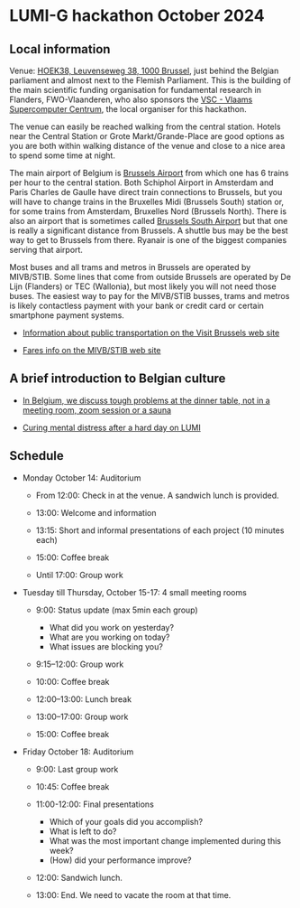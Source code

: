 # LUMI-G hackathon October 2024

## Local information

Venue: [HOEK38, Leuvenseweg 38, 1000 Brussel](https://maps.app.goo.gl/xQTTkoZMuG96bsJfA),
just behind the Belgian parliament and almost next to the Flemish Parliament.
This is the building of the main scientific funding organisation for fundamental research in Flanders,
FWO-Vlaanderen, who also sponsors the [VSC - Vlaams Supercomputer Centrum](https://vscentrum.be/),
the local organiser for this hackathon.

The venue can easily be reached walking from the central station. Hotels near the Central Station
or Grote Markt/Grande-Place are good options as you are both within walking distance of the venue
and close to a nice area to spend some time at night.

The main airport of Belgium is 
[Brussels Airport](https://www.brusselsairport.be/) from which one has 6 trains per hour to
the central station. Both Schiphol Airport in Amsterdam and Paris Charles de Gaulle have 
direct train connections to Brussels, but you will have to change trains in the Bruxelles Midi
(Brussels South) station or, for some trains from Amsterdam, Bruxelles Nord (Brussels North).
There is also an airport that is sometimes called [Brussels South Airport](https://www.brussels-charleroi-airport.com/en) 
but that one is really a significant distance from Brussels. A shuttle bus may be the best way to get to Brussels
from there. Ryanair is one of the biggest companies serving that airport.

Most buses and all trams and metros in Brussels are operated by MIVB/STIB. Some lines that come
from outside Brussels are operated by De Lijn (Flanders) or TEC (Wallonia), but most likely you
will not need those buses. The easiest way to pay for the MIVB/STIB busses, trams and metros is
likely contactless payment with your bank or credit card or certain smartphone payment systems.

-   [Information about public transportation on the Visit Brussels web site](https://www.visit.brussels/en/visitors/plan-your-trip/practical-info/getting-around)

-   [Fares info on the MIVB/STIB web site](https://www.stib-mivb.be/Abo.html?l=en)   


## A brief introduction to Belgian culture

-   [In Belgium, we discuss tough problems at the dinner table, not in a meeting room, zoom session or a sauna](where_to_eat.md)

-   [Curing mental distress after a hard day on LUMI](where_to_drink.md)


## Schedule

-   Monday October 14: Auditorium

    -   From 12:00: Check in at the venue. A sandwich lunch is provided.

    -   13:00: Welcome and information
  
    -   13:15: Short and informal presentations of each project (10 minutes each)

    -   15:00: Coffee break

    -   Until 17:00: Group work

-   Tuesday till Thursday, October 15-17: 4 small meeting rooms

    -   9:00: Status update (max 5min each group)
        -   What did you work on yesterday?
        -   What are you working on today?
        -   What issues are blocking you?

    -   9:15–12:00: Group work

    -   10:00: Coffee break

    -   12:00–13:00: Lunch break

    -   13:00–17:00: Group work

    -   15:00: Coffee break

-   Friday October 18: Auditorium

    -   9:00: Last group work

    -   10:45: Coffee break

    -   11:00-12:00: Final presentations

        -   Which of your goals did you accomplish?
        -   What is left to do?
        -   What was the most important change implemented during this week?
        -   (How) did your performance improve?
  
    -   12:00: Sandwich lunch.

    -   13:00: End. We need to vacate the room at that time.
